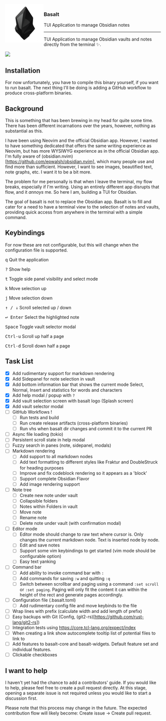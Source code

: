 <img align="left" width="125px" src="assets/basalt.png">
<h3>Basalt&nbsp;&nbsp;</h3>
<p>TUI Application to manage Obsidian notes&nbsp;&nbsp;&nbsp;&nbsp;</p>

<hr/>

TUI Application to manage Obsidian vaults and notes directly from the terminal ✨.

<img src="assets/basalt_demo.gif">

## Installation

For now unfortunately, you have to compile this binary yourself, if you want to run basalt. The next thing I'll be doing is adding a GitHub workflow to produce cross-platform binaries.

## Background

This is something that has been brewing in my head for quite some time. There has been different incarnations over the years, however, nothing as substantial as this.

I have been using Neovim and the official Obsidian app. However, I wanted to have something dedicated that offers the same writing experience as Neovim, but has more WYSIWYG experience as in the official Obsidian app. I'm fully aware of (obsidian.nvim)[https://github.com/epwalsh/obsidian.nvim], which many people use and find more than sufficient. However, I want to see images, beautified text, note graphs, etc. I want it to be a bit more.

The problem for me personally is that when I leave the terminal, my flow breaks, especially if I'm writing. Using an entirely different app disrupts that flow, and it _annoys_ me. So here I am, building a TUI for Obsidian.

The goal of basalt is not to replace the Obsidian app. Basalt is to fill and cater for a need to have a terminal view to the selection of notes and vaults, providing quick access from anywhere in the terminal with a simple command.

## Keybindings

For now these are not configurable, but this will change when the configuration file is supported.

<kbd>q</kbd> Quit the application

<kbd>?</kbd> Show help

<kbd>t</kbd> Toggle side panel visibility and select mode

<kbd>k</kbd> Move selection up

<kbd>j</kbd> Move selection down

<kbd>↑ / ↓</kbd> Scroll selected up / down

<kbd>↩ Enter</kbd> Select the highlighted note

<kbd>Space</kbd> Toggle vault selector modal

<kbd>Ctrl-u</kbd> Scroll up half a page

<kbd>Ctrl-d</kbd> Scroll down half a page

## Task List

- [x] Add rudimentary support for markdown rendering
- [x] Add Sidepanel for note selection in vault
- [x] Add bottom information bar that shows the current mode Select, Normal, Insert and statistics for words and characters
- [x] Add help modal / popup with `?`
- [x] Add vault selection screen with basalt logo (Splash screen)
- [x] Add vault selector modal
- [ ] GitHub Workflows !
    - [ ] Run tests and build
    - [ ] Run create release artifacts (cross-platform binaries)
    - [ ] Run vhs when basalt dir changes and commit it to the current PR
- [ ] Async file loading (tokio)
- [ ] Persistent scroll state in help modal
- [ ] Fuzzy search in panes (note, sidepanel, modals)
- [ ] Markdown rendering
    - [ ] Add support to all markdown nodes
    - [ ] Add text formatting to different styles like Fraktur and DoubleStruck for heading purposes
    - [ ] Improve and fix codeblock rendering so it appears as a 'block'
    - [ ] Support complete Obsidian Flavor
    - [ ] Add image rendering support
- [ ] Note tree
    - [ ] Create new note under vault
    - [ ] Collapsible folders
    - [ ] Notes within Folders in vault
    - [ ] Move note
    - [ ] Rename note
    - [ ] Delete note under vault (with confirmation modal)
- [ ] Editor mode
    - [ ] Editor mode should change to raw text where cursor is. Only changes the current markdown node. Text is inserted node by node.
    - [ ] Edit and save notes
    - [ ] Support some vim keybindings to get started (vim mode should be configurable option)
    - [ ] Easy text yanking
- [ ] Command bar
    - [ ] Add ability to invoke command bar with `:`
    - [ ] Add commands for saving `:w` and quitting `:q`
    - [ ] Switch between scrollbar and paging using a command `:set scroll` or `:set paging`. Paging will only fit the content it can within the height of the rect and generate pages accordingly.
- [ ] Configuration file (.basalt.toml)
    - [ ] Add rudimentary config file and move keybinds to the file
- [ ] Wrap lines with prefix (calculate width and add length of prefix)
- [ ] Easy backups with Git (Config, (git2-rs)[https://github.com/rust-lang/git2-rs])
- [ ] Integration tests using https://core.tcl-lang.org/expect/index
- [ ] When creating a link show autocomplete tooltip list of potential files to link to
- [ ] Add features to basalt-core and basalt-widgets. Default feature set and individual features.
- [ ] Clickable checkboxes

## I want to help

I haven't yet had the chance to add a contributors' guide. If you would like to help, please feel free to create a pull request directly. At this stage, opening a separate issue is not required unless you would like to start a discussion first.

Please note that this process may change in the future. The expected contribution flow will likely become: Create issue → Create pull request.
